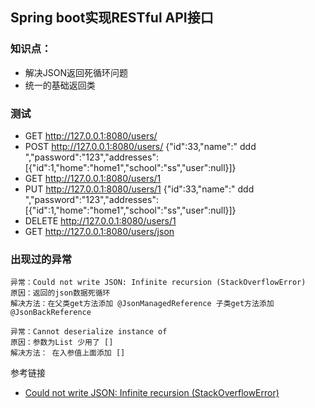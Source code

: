 ## Spring boot实现RESTful API接口

### 知识点：
- 解决JSON返回死循环问题
- 统一的基础返回类

### 测试

- GET http://127.0.0.1:8080/users/
- POST http://127.0.0.1:8080/users/ {"id":33,"name":"  ddd  ","password":"123","addresses":[{"id":1,"home":"home1","school":"ss","user":null}]}
- GET http://127.0.0.1:8080/users/1
- PUT http://127.0.0.1:8080/users/1  {"id":33,"name":"  ddd  ","password":"123","addresses":[{"id":1,"home":"home1","school":"ss","user":null}]}
- DELETE http://127.0.0.1:8080/users/1
- GET http://127.0.0.1:8080/users/json

### 出现过的异常
```
异常：Could not write JSON: Infinite recursion (StackOverflowError)
原因：返回的json数据死循环
解决方法：在父类get方法添加 @JsonManagedReference 子类get方法添加 @JsonBackReference
```
```
异常：Cannot deserialize instance of
原因：参数为List 少用了 [] 
解决方法： 在入参值上面添加 []
```


参考链接
- [Could not write JSON: Infinite recursion (StackOverflowError)](https://blog.csdn.net/east123321/article/details/80435051)